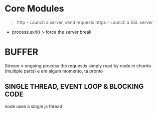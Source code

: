 # Core Modules

> http - Launch a server, send requests
> https - Launch a SSL server

- process.exit() > force the server break

# BUFFER

Stream = ongoing process
the requestis simply read by node in chunks (multiple parts) e em algum momento, tá pronto

## SINGLE THREAD, EVENT LOOP & BLOCKING CODE

node uses a single js thread
